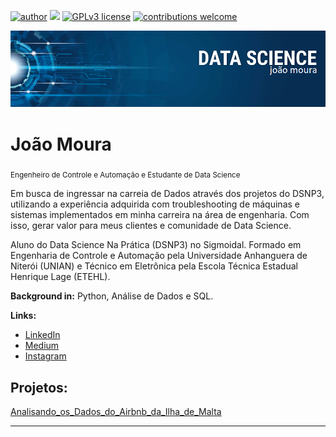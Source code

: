 [![author](https://img.shields.io/badge/author-joaomoura-red.svg)](https://www.linkedin.com/in/joao-v-l-moura/) [![](https://img.shields.io/badge/python-3.7+-blue.svg)](https://www.python.org/downloads/release/python-365/) [![GPLv3 license](https://img.shields.io/badge/License-GPLv3-blue.svg)](http://perso.crans.org/besson/LICENSE.html) [![contributions welcome](https://img.shields.io/badge/contributions-welcome-brightgreen.svg?style=flat)](https://github.com/joaovicbrss/joaovicbrss/issues)

<p align="center">
  <img src="banner.png" >
</p>

# João Moura
<sub>Engenheiro de Controle e Automação e Estudante de Data Science</sub>

Em busca de ingressar na carreia de Dados através dos projetos do DSNP3, utilizando a experiência adquirida com troubleshooting de máquinas e sistemas implementados em minha carreira na área de engenharia. Com isso, gerar valor para meus clientes e comunidade de Data Science.

Aluno do Data Science Na Prática (DSNP3) no Sigmoidal. Formado em Engenharia de Controle e Automação pela Universidade Anhanguera de Niterói (UNIAN) e Técnico em Eletrônica pela Escola Técnica Estadual Henrique Lage (ETEHL).

**Background in:** Python, Análise de Dados e SQL.

**Links:**
* [LinkedIn](https://www.linkedin.com/in/joao-v-l-moura/)
* [Medium](https://medium.com/@joaomsster)
* [Instagram](https://www.instagram.com/joao.v.lacerda.5)


## Projetos:

[Analisando_os_Dados_do_Airbnb_da_Ilha_de_Malta](https://github.com/joaovicbrss/portfolio/blob/main/Analisando_os_Dados_do_Airbnb_da_Ilha_de_Malta.ipynb)

---

